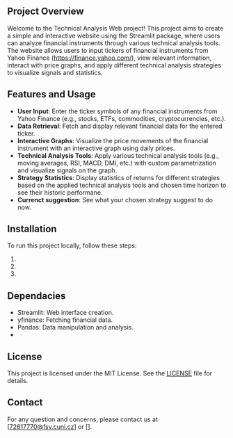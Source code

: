 ## Project Overview

Welcome to the Technical Analysis Web project! This project aims to create a simple and interactive website using the Streamlit package, where users can analyze financial instruments through various technical analysis tools. The website allows users to input tickers of financial instruments from Yahoo Finance (https://finance.yahoo.com/), view relevant information, interact with price graphs, and apply different technical analysis strategies to visualize signals and statistics.

## Features and Usage

- **User Input**: Enter the ticker symbols of any financial instruments from Yahoo Finance (e.g., stocks, ETFs, commodities, cryptocurrencies, etc.).
- **Data Retrieval**: Fetch and display relevant financial data for the entered ticker.
- **Interactive Graphs**: Visualize the price movements of the financial instrument with an interactive graph using daily prices.
- **Technical Analysis Tools**: Apply various technical analysis tools (e.g., moving averages, RSI, MACD, DMI, etc.) with custom parametrization and visualize signals on the graph.
- **Strategy Statistics**: Display statistics of returns for different strategies based on the applied technical analysis tools and chosen time horizon to see their historic performane.
- **Currenct suggestion**: See what your chosen strategy suggest to do now.

## Installation

To run this project locally, follow these steps:

1.
2.
3. 

## Dependacies
- Streamlit: Web interface creation. 
- yfinance: Fetching financial data.
- Pandas: Data manipulation and analysis.
-

## License
This project is licensed under the MIT License. See the [LICENSE](LICENSE) file for details.

## Contact
For any question and concerns, please contact us at [72617770@fsv.cuni.cz] or [].

